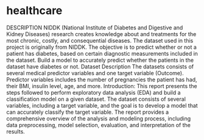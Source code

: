 # healthcare
DESCRIPTION
NIDDK (National Institute of Diabetes and Digestive and Kidney Diseases) research creates knowledge 
about and treatments for the most chronic, costly, and consequential diseases.
The dataset used in this project is originally from NIDDK. The objective is to predict whether or not a 
patient has diabetes, based on certain diagnostic measurements included in the dataset.
Build a model to accurately predict whether the patients in the dataset have diabetes or not.
Dataset Description
The datasets consists of several medical predictor variables and one target variable (Outcome). 
Predictor variables includes the number of pregnancies the patient has had, their BMI, insulin level, 
age, and more.
Introduction:
This report presents the steps followed to perform exploratory data analysis (EDA) and build a 
classification model on a given dataset. The dataset consists of several variables, including a target 
variable, and the goal is to develop a model that can accurately classify the target variable. The 
report provides a comprehensive overview of the analysis and modeling process, including data 
preprocessing, model selection, evaluation, and interpretation of the results.
